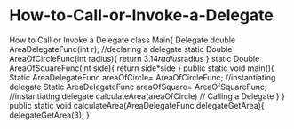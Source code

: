 # How-to-Call-or-Invoke-a-Delegate
How to Call or Invoke a Delegate
class Main{
Delegate double AreaDelegateFunc(int r);  //declaring a delegate
static Double AreaOfCircleFunc(int radius){
return 3.14*radius*radius
}
static Double AreaOfSquareFunc(int side){
return side*side
}
public static void main(){
Static AreaDelegateFunc areaOfCircle= AreaOfCircleFunc; //instantiating delegate
Static AreaDelegateFunc areaOfSquare= AreaOfSquareFunc; //instantiating delegate
calculateArea(areaOfCircle) // Calling a Delegate
}
}
public static void calculateArea(AreaDelegateFunc delegateGetArea){
delegateGetArea(3);
}
